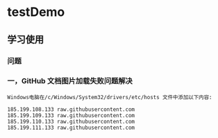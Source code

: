 # testDemo

## 学习使用

### 问题

### 一，GitHub 文档图片加载失败问题解决

```
Windows电脑在/c/Windows/System32/drivers/etc/hosts 文件中添加以下内容:

185.199.108.133 raw.githubusercontent.com
185.199.109.133 raw.githubusercontent.com
185.199.110.133 raw.githubusercontent.com
185.199.111.133 raw.githubusercontent.com
```

